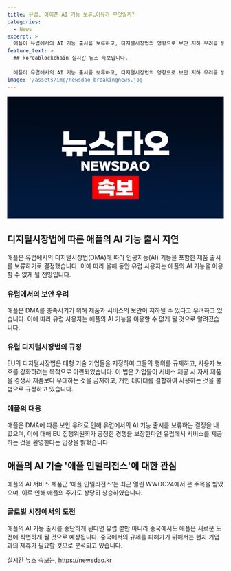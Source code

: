 ```yaml
---
title: 유럽, 아이폰 AI 기능 보류…이유가 무엇일까?
categories:
  - News
excerpt: >
  애플이 유럽에서의 AI 기능 출시를 보류하고, 디지털시장법의 영향으로 보안 저하 우려를 밝혔습니다. 이에 따라 유럽 사용자는 애플의 새로운 AI 기능을 이용할 수 없게 되며, 유럽연합의 대형 기술 기업들에 대한 규제가 강화되고 있습니다. 한편, 애플의 AI 서비스 제품군 애플 인텔리전스는 기술적으로 주목을 받고 있으며, 이러한 결정으로 인해 주가 상승 및 중국 AI 규제와의 도전이 예상됩니다. (150자)
feature_text: >
  ## koreablockchain 실시간 뉴스 속보입니다.

  애플이 유럽에서의 AI 기능 출시를 보류하고, 디지털시장법의 영향으로 보안 저하 우려를 밝혔습니다. 이에 따라 유럽 사용자는 애플의 새로운 AI 기능을 이용할 수 없게 되며, 유럽연합의 대형 기술 기업들에 대한 규제가 강화되고 있습니다. 한편, 애플의 AI 서비스 제품군 애플 인텔리전스는 기술적으로 주목을 받고 있으며, 이러한 결정으로 인해 주가 상승 및 중국 AI 규제와의 도전이 예상됩니다. (150자)
image: '/assets/img/newsdao_breakingnews.jpg'
---
```


<p><img src="/assets/img/newsdao_breakingnews.jpg" alt="koreablockchain 속보" /></p>

<h2 data-ke-size="size26">디지털시장법에 따른 애플의 AI 기능 출시 지연</h2>

<p data-ke-size="size16">애플은 유럽에서의 디지털시장법(DMA)에 따라 인공지능(AI) 기능을 포함한 제품 출시를 보류하기로 결정했습니다. 이에 따라 올해 동안 유럽 사용자는 애플의 AI 기능을 이용할 수 없게 될 전망입니다.</p>

<h3>유럽에서의 보안 우려</h3>

<p data-ke-size="size16">애플은 DMA를 충족시키기 위해 제품과 서비스의 보안이 저하될 수 있다고 우려하고 있습니다. 이에 따라 유럽 사용자는 애플의 AI 기능을 이용할 수 없게 될 것으로 알려졌습니다.</p>

<h3>유럽 디지털시장법의 규정</h3>

<p data-ke-size="size16">EU의 디지털시장법은 대형 기술 기업들을 지정하여 그들의 행위를 규제하고, 사용자 보호를 강화하려는 목적으로 마련되었습니다. 이 법은 기업들이 서비스 제공 시 자사 제품을 경쟁사 제품보다 우대하는 것을 금지하고, 개인 데이터를 결합하여 사용하는 것을 불법으로 규정하고 있습니다.</p>

<h3>애플의 대응</h3>

<p data-ke-size="size16">애플은 DMA에 따른 보안 우려로 인해 유럽에서의 AI 기능 출시를 보류하는 결정을 내렸으며, 이에 대해 EU 집행위원회가 공정한 경쟁을 보장한다면 유럽에서 서비스를 제공하는 것을 환영한다는 입장을 밝혔습니다.</p>

<h2 data-ke-size="size26">애플의 AI 기술 '애플 인텔리전스'에 대한 관심</h2>

<p data-ke-size="size16">애플의 AI 서비스 제품군 ‘애플 인텔리전스’는 최근 열린 WWDC24에서 큰 주목을 받았으며, 이로 인해 애플의 주가도 상당히 상승하였습니다.</p>

<h3>글로벌 시장에서의 도전</h3>

<p data-ke-size="size16">애플의 AI 기능 출시를 중단하게 된다면 유럽 뿐만 아니라 중국에서도 애플은 새로운 도전에 직면하게 될 것으로 예상됩니다. 중국에서의 규제를 피해가기 위해서는 현지 기업과의 제휴가 필요할 것으로 분석되고 있습니다.</p>
실시간 뉴스 속보는, <a href="https://newsdao.kr" rel="dofollow">https://newsdao.kr</a>


